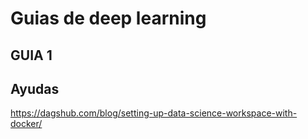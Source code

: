 # Guias de deep learning

## GUIA 1


## Ayudas
https://dagshub.com/blog/setting-up-data-science-workspace-with-docker/